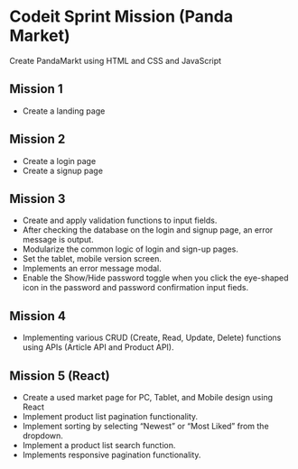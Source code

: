 # Codeit Sprint Mission (Panda Market)
  Create PandaMarkt using HTML and CSS and JavaScript

## Mission 1
  - Create a landing page

## Mission 2
  - Create a login page
  - Create a signup page

## Mission 3
  - Create and apply validation functions to input fields.
  - After checking the database on the login and signup page, an error message is output.
  - Modularize the common logic of login and sign-up pages.
  - Set the tablet, mobile version screen.
  - Implements an error message modal.
  - Enable the Show/Hide password toggle when you click the eye-shaped icon in the password and password confirmation input fieds.

## Mission 4
  - Implementing various CRUD (Create, Read, Update, Delete) functions using APIs (Article API and Product API).

## Mission 5 (React)
  - Create a used market page for PC, Tablet, and Mobile design using React
  - Implement product list pagination functionality.
  - Implement sorting by selecting “Newest” or “Most Liked” from the dropdown.
  - Implement a product list search function.
  - Implements responsive pagination functionality.